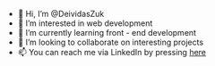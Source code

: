 - 👋 Hi, I’m @DeividasZuk
- 👀 I’m interested in web development
- 🌱 I’m currently learning front - end development
- 💞️ I’m looking to collaborate on interesting projects
- 📫 You can reach me via LinkedIn by pressing  <a href="https://www.linkedin.com/in/deividas-zukauskas-066252203/">here</a> 

<!---
DeividasZuk/DeividasZuk is a ✨ special ✨ repository because its `README.md` (this file) appears on your GitHub profile.
You can click the Preview link to take a look at your changes.
--->
